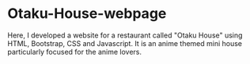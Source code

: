 # Otaku-House-webpage

Here, I developed a website for a restaurant called "Otaku House" using HTML, Bootstrap, CSS and Javascript. It is an anime themed mini house particularly focused for the anime lovers.
